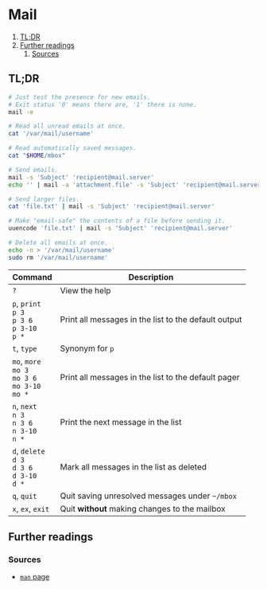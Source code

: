 # Mail

1. [TL;DR](#tldr)
1. [Further readings](#further-readings)
   1. [Sources](#sources)

## TL;DR

```sh
# Just test the presence for new emails.
# Exit status '0' means there are, '1' there is none.
mail -e

# Read all unread emails at once.
cat '/var/mail/username'

# Read automatically saved messages.
cat "$HOME/mbox"

# Send emails.
mail -s 'Subject' 'recipient@mail.server'
echo '' | mail -a 'attachment.file' -s 'Subject' 'recipient@mail.server'

# Send larger files.
cat 'file.txt' | mail -s 'Subject' 'recipient@mail.server'

# Make "email-safe" the contents of a file before sending it.
uuencode 'file.txt' | mail -s 'Subject' 'recipient@mail.server'

# Delete all emails at once.
echo -n > '/var/mail/username'
sudo rm '/var/mail/username'
```

| Command                                                       | Description                                          |
| ------------------------------------------------------------- | ---------------------------------------------------- |
| `?`                                                           | View the help                                        |
| `p`, `print`<br/>`p 3`<br/>`p 3 6`<br/>`p 3-10`<br/>`p *`     | Print all messages in the list to the default output |
| `t`, `type`                                                   | Synonym for `p`                                      |
| `mo`, `more`<br/>`mo 3`<br/>`mo 3 6`<br/>`mo 3-10`<br/>`mo *` | Print all messages in the list to the default pager  |
| `n`, `next`<br/>`n 3`<br/>`n 3 6`<br/>`n 3-10`<br/>`n *`      | Print the next message in the list                   |
| `d`, `delete`<br/>`d 3`<br/>`d 3 6`<br/>`d 3-10`<br/>`d *`    | Mark all messages in the list as deleted             |
| `q`, `quit`                                                   | Quit saving unresolved messages under `~/mbox`       |
| `x`, `ex`, `exit`                                             | Quit **without** making changes to the mailbox       |

## Further readings

### Sources

- [`man` page][man page]

<!--
  References
  -->

<!-- In-article sections -->
<!-- Knowledge base -->
<!-- Files -->
<!-- Upstream -->
<!-- Others -->
[linux mail command examples]: https://www.binarytides.com/linux-mail-command-examples/
[man page]: https://linux.die.net/man/1/mail
[uuencode]: https://linux.101hacks.com/unix/uuencode/
